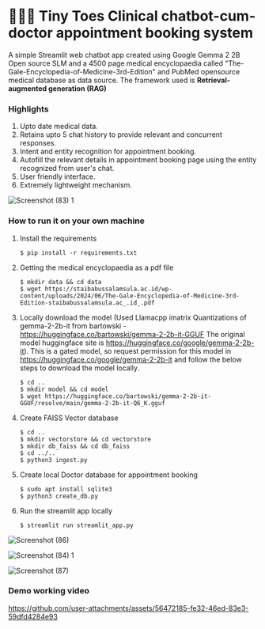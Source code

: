 # 👣👶🏻 Tiny Toes Clinical chatbot-cum-doctor appointment booking system

A simple Streamlit web chatbot app created using Google Gemma 2 2B Open source SLM and a 4500 page medical encyclopaedia called "The-Gale-Encyclopedia-of-Medicine-3rd-Edition" and PubMed opensource medical database as data source.
The framework used is **Retrieval-augmented generation (RAG)** 

### Highlights
1. Upto date medical data.
2. Retains upto 5 chat history to provide relevant and concurrent responses.
3. Intent and entity recognition for appointment booking.
4. Autofill the relevant details in appointment booking page using the entity recognized from user's chat.
5. User friendly interface.
6. Extremely lightweight mechanism.

   
![Screenshot (83) 1](https://github.com/user-attachments/assets/acaf6724-159a-4274-a35c-007780ed6c90)


### How to run it on your own machine

1. Install the requirements

   ```
   $ pip install -r requirements.txt
   ```

2. Getting the medical encyclopaedia as a pdf file

   ```
   $ mkdir data && cd data
   $ wget https://staibabussalamsula.ac.id/wp-content/uploads/2024/06/The-Gale-Encyclopedia-of-Medicine-3rd-Edition-staibabussalamsula.ac_.id_.pdf
   ```

3. Locally download the model (Used Llamacpp imatrix Quantizations of gemma-2-2b-it from bartowski - https://huggingface.co/bartowski/gemma-2-2b-it-GGUF The original model huggingface site is https://huggingface.co/google/gemma-2-2b-it). This is a gated model, so request permission for this model in https://huggingface.co/google/gemma-2-2b-it and follow the below steps to download the model locally.

   ```
   $ cd ..
   $ mkdir model && cd model
   $ wget https://huggingface.co/bartowski/gemma-2-2b-it-GGUF/resolve/main/gemma-2-2b-it-Q6_K.gguf
   ```

4. Create FAISS Vector database

   ```
   $ cd ..
   $ mkdir vectorstore && cd vectorstore
   $ mkdir db_faiss && cd db_faiss
   $ cd ../..
   $ python3 ingest.py
   ```

5. Create local Doctor database for appointment booking

   ```
   $ sudo apt install sqlite3
   $ python3 create_db.py
   ```

6. Run the streamlit app locally

   ```
   $ streamlit run streamlit_app.py
   ```


![Screenshot (86)](https://github.com/user-attachments/assets/94ab325c-cd06-438c-8bfe-ca1322638cde)


![Screenshot (84) 1](https://github.com/user-attachments/assets/439b8e73-ca72-4093-b4ee-01daab96f381)


![Screenshot (87)](https://github.com/user-attachments/assets/1e7c28ba-933d-43fc-a725-b22514e4668b)



### Demo working video




https://github.com/user-attachments/assets/56472185-fe32-46ed-83e3-59dfd4284e93

